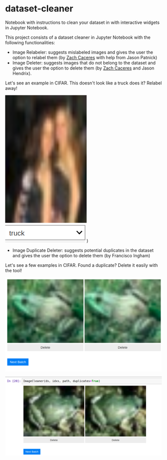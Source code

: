 # dataset-cleaner
Notebook with instructions to clean your dataset in with interactive widgets in Jupyter Notebook.

This project consists of a dataset cleaner in Jupyter Notebook with the following functionalities:

- Image Relabeler: suggests mislabeled images and gives the user the option to relabel them (by [Zach Caceres](http://zachcaceres.com/now/) with help from Jason Patnick)
- Image Deleter: suggests images that do not belong to the dataset and gives the user the option to delete them (by [Zach Caceres](http://zachcaceres.com/now/) and Jason Hendrix).

Let's see an example in CIFAR. This doesn't look like a truck does it? Relabel away!

![](imgs/not-truck.png))

- Image Duplicate Deleter: suggests potential duplicates in the dataset and gives the user the option to delete them (by Francisco Ingham)

Let's see a few examples in CIFAR. Found a duplicate? Delete it easily with the tool!

![](imgs/frog-duplicate-1.png)

![](imgs/frog-duplicate-2.png)
